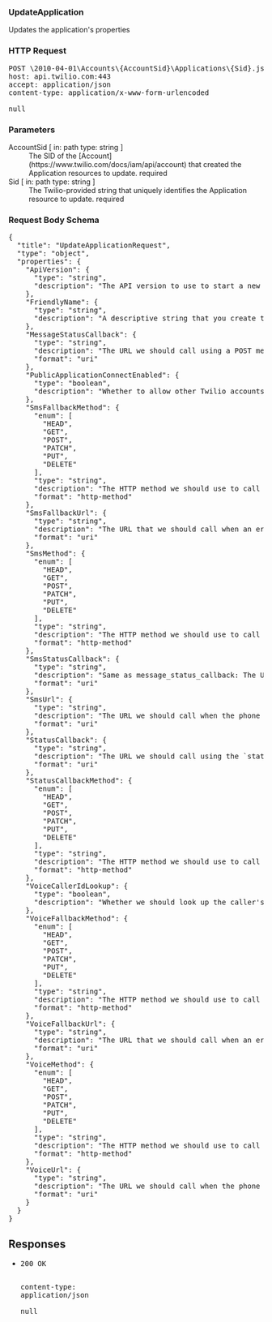 <!DOCTYPE html><html><head><title></title><link rel="stylesheet" href="./OpenApi.css"/><meta charset="utf-8"/><meta name="viewport" content="width=device-width, initial-scale=1"/></head><body><article><section class="requestOverview"><h1 class="request-summary">UpdateApplication</h1><p class="request-description">Updates the application's properties</p></section><section class="http"><h3>HTTP Request</h3><pre class="http-example"><span class="request-line">POST</span> <span class="http-target">\2010-04-01\Accounts\{AccountSid}\Applications\{Sid}.json</span> <span class="http-version">HTTP/1.1</span>&#xA;<span class="header-line">host</span>: <span class="header-value">api.twilio.com:443</span>&#xA;<span class="header-line">accept</span>: <span class="header-value">application/json</span>&#xA;<span class="header-line">content-type</span>: <span class="header-value">application/x-www-form-urlencoded</span>&#xA;&#xA;null</pre></section><dl class="parameters"><h3>Parameters</h3><dt class="parameter"><span class="parameter-name">AccountSid</span> [ in: <span class="parameter-location">path</span> type: <span class="parameter-type">string</span> ]</dt><dd class="parameter"><span class="parameter-description">The SID of the [Account](https://www.twilio.com/docs/iam/api/account) that created the Application resources to update.</span> <span class="parameter-required">required</span></dd><dt class="parameter"><span class="parameter-name">Sid</span> [ in: <span class="parameter-location">path</span> type: <span class="parameter-type">string</span> ]</dt><dd class="parameter"><span class="parameter-description">The Twilio-provided string that uniquely identifies the Application resource to update.</span> <span class="parameter-required">required</span></dd></dl><section class="requestContent"><h3>Request Body Schema</h3><pre class="schema">{&#xA;  &quot;title&quot;: &quot;UpdateApplicationRequest&quot;,&#xA;  &quot;type&quot;: &quot;object&quot;,&#xA;  &quot;properties&quot;: {&#xA;    &quot;ApiVersion&quot;: {&#xA;      &quot;type&quot;: &quot;string&quot;,&#xA;      &quot;description&quot;: &quot;The API version to use to start a new TwiML session. Can be: `2010-04-01` or `2008-08-01`. The default value is your account&#x27;s default API version.&quot;&#xA;    },&#xA;    &quot;FriendlyName&quot;: {&#xA;      &quot;type&quot;: &quot;string&quot;,&#xA;      &quot;description&quot;: &quot;A descriptive string that you create to describe the resource. It can be up to 64 characters long.&quot;&#xA;    },&#xA;    &quot;MessageStatusCallback&quot;: {&#xA;      &quot;type&quot;: &quot;string&quot;,&#xA;      &quot;description&quot;: &quot;The URL we should call using a POST method to send message status information to your application.&quot;,&#xA;      &quot;format&quot;: &quot;uri&quot;&#xA;    },&#xA;    &quot;PublicApplicationConnectEnabled&quot;: {&#xA;      &quot;type&quot;: &quot;boolean&quot;,&#xA;      &quot;description&quot;: &quot;Whether to allow other Twilio accounts to dial this applicaton using Dial verb. Can be: `true` or `false`.&quot;&#xA;    },&#xA;    &quot;SmsFallbackMethod&quot;: {&#xA;      &quot;enum&quot;: [&#xA;        &quot;HEAD&quot;,&#xA;        &quot;GET&quot;,&#xA;        &quot;POST&quot;,&#xA;        &quot;PATCH&quot;,&#xA;        &quot;PUT&quot;,&#xA;        &quot;DELETE&quot;&#xA;      ],&#xA;      &quot;type&quot;: &quot;string&quot;,&#xA;      &quot;description&quot;: &quot;The HTTP method we should use to call `sms_fallback_url`. Can be: `GET` or `POST`.&quot;,&#xA;      &quot;format&quot;: &quot;http-method&quot;&#xA;    },&#xA;    &quot;SmsFallbackUrl&quot;: {&#xA;      &quot;type&quot;: &quot;string&quot;,&#xA;      &quot;description&quot;: &quot;The URL that we should call when an error occurs while retrieving or executing the TwiML from `sms_url`.&quot;,&#xA;      &quot;format&quot;: &quot;uri&quot;&#xA;    },&#xA;    &quot;SmsMethod&quot;: {&#xA;      &quot;enum&quot;: [&#xA;        &quot;HEAD&quot;,&#xA;        &quot;GET&quot;,&#xA;        &quot;POST&quot;,&#xA;        &quot;PATCH&quot;,&#xA;        &quot;PUT&quot;,&#xA;        &quot;DELETE&quot;&#xA;      ],&#xA;      &quot;type&quot;: &quot;string&quot;,&#xA;      &quot;description&quot;: &quot;The HTTP method we should use to call `sms_url`. Can be: `GET` or `POST`.&quot;,&#xA;      &quot;format&quot;: &quot;http-method&quot;&#xA;    },&#xA;    &quot;SmsStatusCallback&quot;: {&#xA;      &quot;type&quot;: &quot;string&quot;,&#xA;      &quot;description&quot;: &quot;Same as message_status_callback: The URL we should call using a POST method to send status information about SMS messages sent by the application. Deprecated, included for backwards compatibility.&quot;,&#xA;      &quot;format&quot;: &quot;uri&quot;&#xA;    },&#xA;    &quot;SmsUrl&quot;: {&#xA;      &quot;type&quot;: &quot;string&quot;,&#xA;      &quot;description&quot;: &quot;The URL we should call when the phone number receives an incoming SMS message.&quot;,&#xA;      &quot;format&quot;: &quot;uri&quot;&#xA;    },&#xA;    &quot;StatusCallback&quot;: {&#xA;      &quot;type&quot;: &quot;string&quot;,&#xA;      &quot;description&quot;: &quot;The URL we should call using the `status_callback_method` to send status information to your application.&quot;,&#xA;      &quot;format&quot;: &quot;uri&quot;&#xA;    },&#xA;    &quot;StatusCallbackMethod&quot;: {&#xA;      &quot;enum&quot;: [&#xA;        &quot;HEAD&quot;,&#xA;        &quot;GET&quot;,&#xA;        &quot;POST&quot;,&#xA;        &quot;PATCH&quot;,&#xA;        &quot;PUT&quot;,&#xA;        &quot;DELETE&quot;&#xA;      ],&#xA;      &quot;type&quot;: &quot;string&quot;,&#xA;      &quot;description&quot;: &quot;The HTTP method we should use to call `status_callback`. Can be: `GET` or `POST`.&quot;,&#xA;      &quot;format&quot;: &quot;http-method&quot;&#xA;    },&#xA;    &quot;VoiceCallerIdLookup&quot;: {&#xA;      &quot;type&quot;: &quot;boolean&quot;,&#xA;      &quot;description&quot;: &quot;Whether we should look up the caller&#x27;s caller-ID name from the CNAM database (additional charges apply). Can be: `true` or `false`.&quot;&#xA;    },&#xA;    &quot;VoiceFallbackMethod&quot;: {&#xA;      &quot;enum&quot;: [&#xA;        &quot;HEAD&quot;,&#xA;        &quot;GET&quot;,&#xA;        &quot;POST&quot;,&#xA;        &quot;PATCH&quot;,&#xA;        &quot;PUT&quot;,&#xA;        &quot;DELETE&quot;&#xA;      ],&#xA;      &quot;type&quot;: &quot;string&quot;,&#xA;      &quot;description&quot;: &quot;The HTTP method we should use to call `voice_fallback_url`. Can be: `GET` or `POST`.&quot;,&#xA;      &quot;format&quot;: &quot;http-method&quot;&#xA;    },&#xA;    &quot;VoiceFallbackUrl&quot;: {&#xA;      &quot;type&quot;: &quot;string&quot;,&#xA;      &quot;description&quot;: &quot;The URL that we should call when an error occurs retrieving or executing the TwiML requested by `url`.&quot;,&#xA;      &quot;format&quot;: &quot;uri&quot;&#xA;    },&#xA;    &quot;VoiceMethod&quot;: {&#xA;      &quot;enum&quot;: [&#xA;        &quot;HEAD&quot;,&#xA;        &quot;GET&quot;,&#xA;        &quot;POST&quot;,&#xA;        &quot;PATCH&quot;,&#xA;        &quot;PUT&quot;,&#xA;        &quot;DELETE&quot;&#xA;      ],&#xA;      &quot;type&quot;: &quot;string&quot;,&#xA;      &quot;description&quot;: &quot;The HTTP method we should use to call `voice_url`. Can be: `GET` or `POST`.&quot;,&#xA;      &quot;format&quot;: &quot;http-method&quot;&#xA;    },&#xA;    &quot;VoiceUrl&quot;: {&#xA;      &quot;type&quot;: &quot;string&quot;,&#xA;      &quot;description&quot;: &quot;The URL we should call when the phone number assigned to this application receives a call.&quot;,&#xA;      &quot;format&quot;: &quot;uri&quot;&#xA;    }&#xA;  }&#xA;}</pre></section><section class="responses"><h2>Responses</h2><ul class="responses"><li class="response"><pre class="http-example"><span class="status-line">200</span> <span class="status-description">OK</span>
<span class="header-line">content-type</span>: <span class="header-value">application/json</span>&#xA;&#xA;null</pre></li></ul></section></article></body></html>